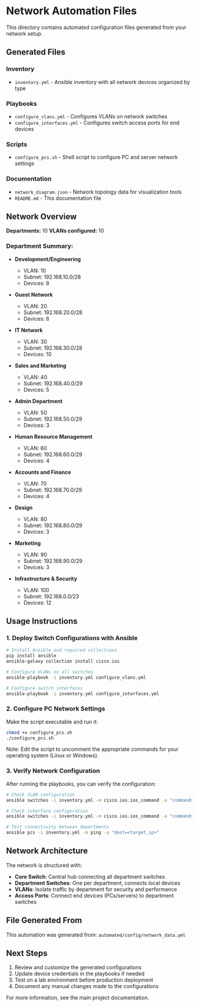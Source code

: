 # Network Automation Files

This directory contains automated configuration files generated from your network setup.

## Generated Files

### Inventory
- `inventory.yml` - Ansible inventory with all network devices organized by type

### Playbooks  
- `configure_vlans.yml` - Configures VLANs on network switches
- `configure_interfaces.yml` - Configures switch access ports for end devices

### Scripts
- `configure_pcs.sh` - Shell script to configure PC and server network settings

### Documentation
- `network_diagram.json` - Network topology data for visualization tools
- `README.md` - This documentation file

## Network Overview

**Departments:** 10
**VLANs configured:** 10

### Department Summary:

- **Development/Engineering**
  - VLAN: 10
  - Subnet: 192.168.10.0/28
  - Devices: 8

- **Guest Network**
  - VLAN: 20
  - Subnet: 192.168.20.0/28
  - Devices: 6

- **IT Network**
  - VLAN: 30
  - Subnet: 192.168.30.0/28
  - Devices: 10

- **Sales and Marketing**
  - VLAN: 40
  - Subnet: 192.168.40.0/29
  - Devices: 5

- **Admin Department**
  - VLAN: 50
  - Subnet: 192.168.50.0/29
  - Devices: 3

- **Human Resource Management**
  - VLAN: 60
  - Subnet: 192.168.60.0/29
  - Devices: 4

- **Accounts and Finance**
  - VLAN: 70
  - Subnet: 192.168.70.0/29
  - Devices: 4

- **Design**
  - VLAN: 80
  - Subnet: 192.168.80.0/29
  - Devices: 3

- **Marketing**
  - VLAN: 90
  - Subnet: 192.168.90.0/29
  - Devices: 3

- **Infrastructure & Security**
  - VLAN: 100
  - Subnet: 192.168.0.0/23
  - Devices: 12

## Usage Instructions

### 1. Deploy Switch Configurations with Ansible

```bash
# Install Ansible and required collections
pip install ansible
ansible-galaxy collection install cisco.ios

# Configure VLANs on all switches
ansible-playbook -i inventory.yml configure_vlans.yml

# Configure switch interfaces  
ansible-playbook -i inventory.yml configure_interfaces.yml
```

### 2. Configure PC Network Settings

Make the script executable and run it:
```bash
chmod +x configure_pcs.sh
./configure_pcs.sh
```

Note: Edit the script to uncomment the appropriate commands for your operating system (Linux or Windows).

### 3. Verify Network Configuration

After running the playbooks, you can verify the configuration:

```bash
# Check VLAN configuration
ansible switches -i inventory.yml -m cisco.ios.ios_command -a "commands='show vlan brief'"

# Check interface configuration  
ansible switches -i inventory.yml -m cisco.ios.ios_command -a "commands='show interfaces status'"

# Test connectivity between departments
ansible pcs -i inventory.yml -m ping -a "dest=<target_ip>"
```

## Network Architecture

The network is structured with:

- **Core Switch**: Central hub connecting all department switches
- **Department Switches**: One per department, connects local devices
- **VLANs**: Isolate traffic by department for security and performance
- **Access Ports**: Connect end devices (PCs/servers) to department switches

## File Generated From

This automation was generated from: `automated/config/network_data.yml`

## Next Steps

1. Review and customize the generated configurations
2. Update device credentials in the playbooks if needed
3. Test on a lab environment before production deployment
4. Document any manual changes made to the configurations

For more information, see the main project documentation.
